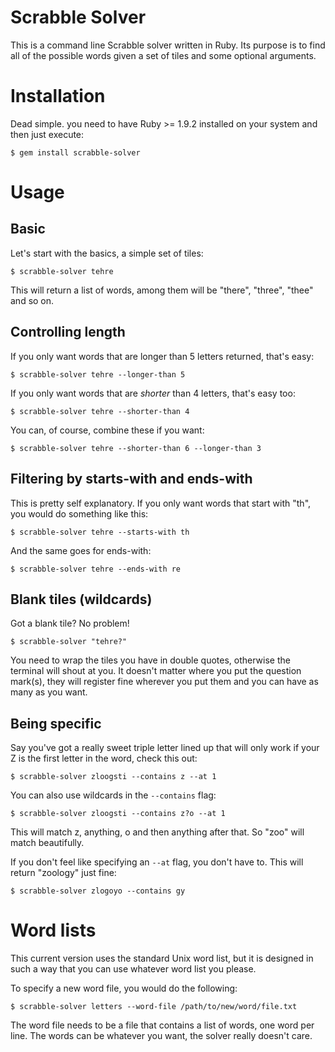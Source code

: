 # Scrabble Solver

This is a command line Scrabble solver written in Ruby. Its purpose is to find
all of the possible words given a set of tiles and some optional arguments.

# Installation

Dead simple. you need to have Ruby >= 1.9.2 installed on your system and then just
execute:

    $ gem install scrabble-solver

# Usage

## Basic

Let's start with the basics, a simple set of tiles:

    $ scrabble-solver tehre

This will return a list of words, among them will be "there", "three", "thee"
and so on.

## Controlling length

If you only want words that are longer than 5 letters returned, that's easy:

    $ scrabble-solver tehre --longer-than 5

If you only want words that are *shorter* than 4 letters, that's easy too:

    $ scrabble-solver tehre --shorter-than 4

You can, of course, combine these if you want:

    $ scrabble-solver tehre --shorter-than 6 --longer-than 3

## Filtering by starts-with and ends-with

This is pretty self explanatory. If you only want words that start with "th",
you would do something like this:

    $ scrabble-solver tehre --starts-with th

And the same goes for ends-with:

    $ scrabble-solver tehre --ends-with re

## Blank tiles (wildcards)

Got a blank tile? No problem!

    $ scrabble-solver "tehre?"

You need to wrap the tiles you have in double quotes, otherwise the terminal
will shout at you. It doesn't matter where you put the question mark(s), they
will register fine wherever you put them and you can have as many as you want.

## Being specific

Say you've got a really sweet triple letter lined up that will only work if
your Z is the first letter in the word, check this out:

    $ scrabble-solver zloogsti --contains z --at 1

You can also use wildcards in the `--contains` flag:

    $ scrabble-solver zloogsti --contains z?o --at 1

This will match z, anything, o and then anything after that. So "zoo"
will match beautifully.

If you don't feel like specifying an `--at` flag, you don't have to.
This will return "zoology" just fine:

    $ scrabble-solver zlogoyo --contains gy

# Word lists

This current version uses the standard Unix word list, but it is designed in
such a way that you can use whatever word list you please.

To specify a new word file, you would do the following:

    $ scrabble-solver letters --word-file /path/to/new/word/file.txt

The word file needs to be a file that contains a list of words, one word per
line. The words can be whatever you want, the solver really doesn't care.
